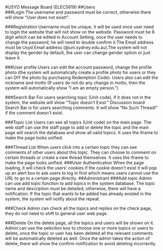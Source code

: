 
#USYD Message Board (ELEC5619)
##Users
<br>
###Login
The username and password must be correct, otherwise there will show “User does not exist!”.

###Registration
Username must be unique, it will be used once user need to login the website that will not show on the website. Password must be 8 digit which can be edited in Account Setting, once the user needs to change the password, he will need to double confirm it.The Email address must be Usyd Email address (@uni.sydney.edu.au).The system will not display the gender by default, the user can change gender option or just leave it.

###User profile
Users can edit the account password, change the profile photo (the system will automatically create a profile photo for users or they can DIY the photo by purchasing Redemption Code). Users also can edit the nickname and motto (If users do not do any change in motto, then the system will automatically show “I am an empty person.”)

###Search Bar 
For users searching topic (Unit code), if it does not in the system, the website will show “Topic doesn’t Exist.” Discussion board Search Bar is for users searching comments. It will show “No Such Thread!” if the comment doesn’t exist.

###Topic List 
Users can see all topics (Unit code) on the main page. The web staff can use the staff page to add or delete the topic and the main page will search the database and show all valid topics. It uses the iframe to make the page looks unified.

###Thread List
When users click into a certain topic they can see comments of other users about this topic. They can choose to comment on certain threads or create a new thread themselves. It uses the iframe to make the page looks unified.
###User Authentication
When the page loading, it will check the users’ cookies if the cookie doesn’t exist it will pop up an alert box to ask users to log in first which means users cannot use the URL to go to a certain page directly.
##Administrant
###Add topic
Admin can use add topic function to add topics in the system database. The topic name and description must be detailed, otherwise, there will have a notification. If the topic that wants to be added has already existed in the system, the system will notify about the repeat.
 
###Check
Admin can check all the topics and replies on the check page, they do not need to shift to general user web page.
 
###Delete 
On the delete page, all the topics and users will be shown on it. Admin can use the selection box to choose one or more topics or users to delete, once the topic or user has been deleted all the relevant comments will be automatically deleted as well. Once the admin takes the action of delete, there will show the confirm notification to avoid deleting incorrectly.


